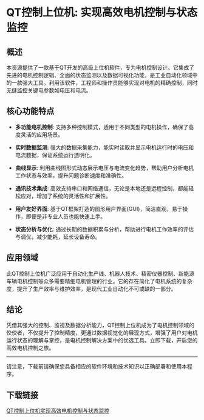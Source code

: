 # QT控制上位机: 实现高效电机控制与状态监控

## 概述

本资源提供了一款基于QT开发的高级上位机软件，专为电机控制设计。它集成了先进的电机控制逻辑、全面的状态监测以及数据可视化功能，是工业自动化领域中的一款强大工具。利用该软件，工程师和操作员能够实现对电机的精确控制，同时无缝监控关键电参数如电压和电流。

## 核心功能特点

- **多功能电机控制**: 支持多种控制模式，适用于不同类型的电机操作，确保了高度灵活的应用场景。
  
- **实时数据监测**: 强大的数据采集能力，能实时读取并显示电机运行时的电压和电流数据，保证系统运行透明化。

- **曲线显示**: 利用曲线图形式动态展示电压与电流变化趋势，帮助用户分析电机工作状态与效率，提升问题诊断速度和准确性。

- **通讯技术集成**: 高效支持串口和网络通信，无论是本地还是远程控制，都能轻松应对，增加了系统的灵活性和扩展性。

- **用户友好界面**: 基于QT框架打造的图形用户界面(GUI)，简洁直观，易于操作，即便是非专业人员也能快速上手。

- **状态分析与优化**: 通过长期的数据积累与分析，帮助进行电机工作效率的评估与调优，减少能耗，延长设备寿命。

## 应用领域

此QT控制上位机广泛应用于自动化生产线、机器人技术、精密仪器控制、新能源车辆电机控制等众多需要精细电机管理的行业。它的存在简化了电机系统的复杂度，提升了生产效率与维护效率，是现代工业自动化不可或缺的一部分。

## 结论

凭借其强大的控制、监视及数据分析能力，QT控制上位机成为了电机控制领域的佼佼者，不仅提升了控制精度，更通过数据视觉化的展现方式，增强了用户对电机运行状态的理解与掌控，是电机控制解决方案中的优选工具。立即下载，开启您的高效电机控制之旅。

---

请注意，下载前请确保您具备相应的软件环境和技术知识以正确部署和使用本程序。

## 下载链接

[QT控制上位机实现高效电机控制与状态监控](https://pan.quark.cn/s/fb949a72b028)